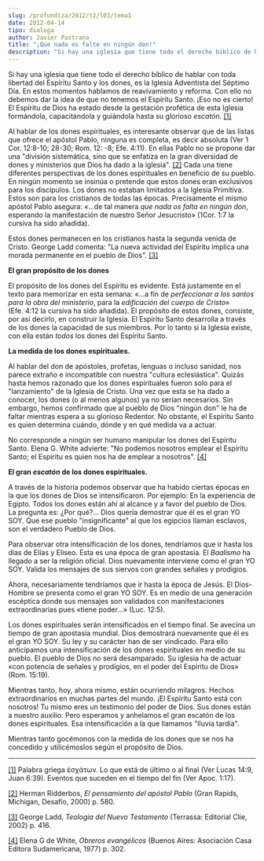 ```yaml
---
slug: /profundiza/2012/t2/l03/tema1
date: 2012-04-14
tipo: dialoga
author: Javier Pastrana
title: "¡Que nada os falte en ningún don!"
description: "Si hay una iglesia que tiene todo el derecho bíblico de hablar con toda  libertad del Espíritu Santo y los dones, es la Iglesia Adventista del Séptimo  Día. En estos momentos hablamos de reavivamiento y reforma. Con ello no debemos  dar la idea de que no tenemos el Espíritu Sa..."
---
```


Si hay una iglesia que tiene todo el derecho bíblico de hablar con toda libertad del Espíritu Santo y los dones, es la Iglesia Adventista del Séptimo Día. En estos momentos hablamos de reavivamiento y reforma. Con ello no debemos dar la idea de que no tenemos el Espíritu Santo. ¡Eso no es cierto! El Espíritu de Dios ha estado desde la gestación profética de esta Iglesia formándola, capacitándola y guiándola hasta su glorioso _escatón._ [[1]](#_edn1 "")

Al hablar de los dones espirituales, es interesante observar que de las listas que ofrece el apóstol Pablo, ninguna es completa, es decir absoluta (Ver 1 Cor. 12:8-10; 28-30; Rom. 12: -8; Efe. 4:11). En ellas Pablo no se propone dar una "división sistemática, sino que se enfatiza en la gran diversidad de dones y ministerios que Dios ha dado a la iglesia". [[2]](#_edn2 "") Cada una tiene diferentes perspectivas de los dones espirituales en beneficio de su pueblo. En ningún momento se insinúa o pretende que estos dones eran exclusivos para los discípulos. Los dones no estaban limitados a la Iglesia Primitiva. Estos son para los cristianos de todas las épocas. Precisamente el mismo apóstol Pablo asegura: «…de tal manera _que nada os falta en ningún don_, esperando la manifestación de nuestro Señor Jesucristo» (1Cor. 1:7 la cursiva ha sido añadida).

Estos dones permanecen en los cristianos hasta la segunda venida de Cristo. George Ladd comenta: "La nueva actividad del Espíritu implica una morada permanente en el pueblo de Dios". [[3]](#_edn3 "")

**El gran propósito de los dones**

El propósito de los dones del Espíritu es evidente. Está justamente en el texto para memorizar en esta semana: «…a fin de _perfeccionar a los santos para la obra del ministerio_, para la _edificación del cuerpo de Cristo_» (Efe. 4:12 la cursiva ha sido añadida). El propósito de estos dones, consiste, por así decirlo, en construir la Iglesia. El Espíritu Santo desarrolla a través de los dones la capacidad de sus miembros. Por lo tanto si la Iglesia existe, con ella están _todos_ los dones del Espíritu Santo.

**La medida de los dones espirituales.**

Al hablar del don de apóstoles, profetas, lenguas o incluso sanidad, nos parece extraño e incompatible con nuestra "cultura eclesiástica". Quizás hasta hemos razonado que los dones espirituales fueron solo para el "lanzamiento" de la Iglesia de Cristo. Una vez que esta se ha dado a conocer, los dones (o al menos algunos) ya no serían necesarios. Sin embargo, hemos confirmado que al pueblo de Dios "ningún don" le ha de faltar mientras espera a su glorioso Redentor. No obstante, el Espíritu Santo es quien determina cuándo, dónde y en qué medida va a actuar.

No corresponde a ningún ser humano manipular los dones del Espíritu Santo. Elena G. White advierte: "No podemos nosotros emplear el Espíritu Santo; el Espíritu es quien nos ha de emplear a nosotros". [[4]](#_edn4 "")

**El gran _escatón_ de los dones espirituales.**

A través de la historia podemos observar que ha habido ciertas épocas en la que los dones de Dios se intensificaron. Por ejemplo: En la experiencia de Egipto. Todos los dones están ahí al alcance y a favor del pueblo de Dios. La pregunta es: ¿Por qué?... Dios quería demostrar que él es el gran YO SOY. Que ese pueblo "insignificante" al que los egipcios llaman esclavos, son el verdadero Pueblo de Dios.

Para observar otra intensificación de los dones, tendríamos que ir hasta los días de Elías y Eliseo. Esta es una época de gran apostasía. El _Baalismo_ ha llegado a ser la religión oficial. Dios nuevamente interviene como el gran YO SOY. Valida los mensajes de sus siervos con grandes señales y prodigios.

Ahora, necesariamente tendríamos que ir hasta la época de Jesús. El Dios-Hombre se presenta como el gran YO SOY. Es en medio de una generación escéptica donde sus mensajes son validados con manifestaciones extraordinarias pues «tiene poder…» (Luc. 12:5).

Los dones espirituales serán intensificados en el tiempo final. Se avecina un tiempo de gran apostasía mundial. Dios demostrará nuevamente que él es el gran YO SOY. Su ley y su carácter han de ser vindicado. Para ello anticipamos una intensificación de los dones espirituales en medio de su pueblo. El pueblo de Dios no será desamparado. Su iglesia ha de actuar «con potencia de señales y prodigios, en el poder del Espíritu de Dios» (Rom. 15:19).

Mientras tanto, hoy, ahora mismo, están ocurriendo milagros. Hechos extraordinarios en muchas partes del mundo. ¡El Espíritu Santo está con nosotros! Tu mismo eres un testimonio del poder de Dios. Sus dones están a nuestro auxilio. Pero esperamos y anhelamos el gran escatón de los dones espirituales. Esa intensificación a la que llamamos "lluvia tardía".

Mientras tanto gocémonos con la medida de los dones que se nos ha concedido y utilicémoslos según el propósito de Dios.

* * *

[[1]](#_ednref1 "") Palabra griega ἐσχάτων. Lo que está de último o al final (Ver Lucas 14:9, Juan 6:39). Eventos que suceden en el tiempo del fin (Ver Apoc. 1:17).

[[2]](#_ednref2 "") Herman Ridderbos, _El pensamiento del apóstol Pablo_ (Gran Rapids, Michigan, Desafío, 2000) p. 580.

[[3]](#_ednref3 "") George Ladd, _Teología del Nuevo Testamento_ (Terrassa: Editorial Clie, 2002) p. 416.

[[4]](#_ednref4 "") Elena G de White, _Obreros evangélicos_ (Buenos Aires: Asociación Casa Editora Sudamericana, 1977) p. 302.
